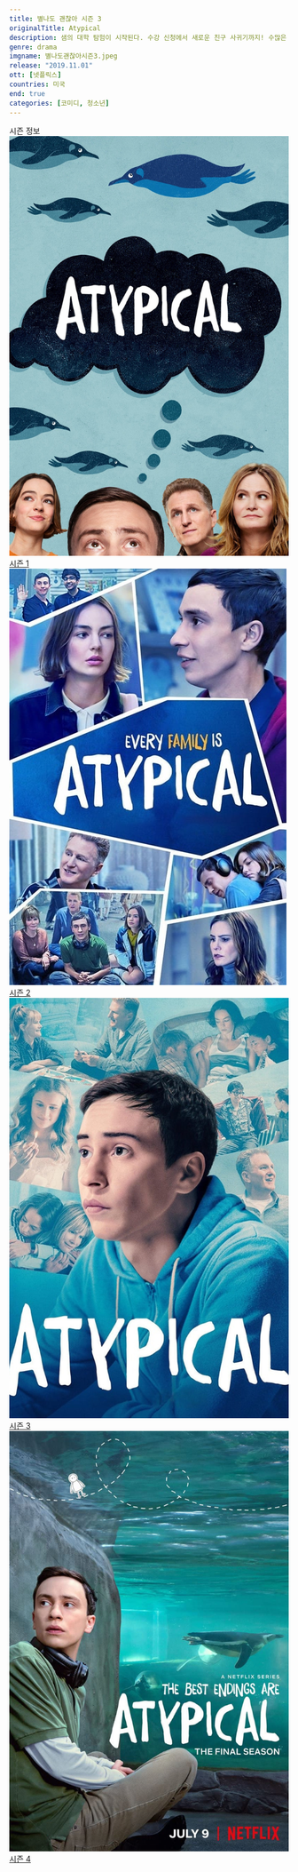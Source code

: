 ```yaml
---
title: 별나도 괜찮아 시즌 3
originalTitle: Atypical
description: 샘의 대학 탐험이 시작된다. 수강 신청에서 새로운 친구 사귀기까지! 수많은 장애물에 대처해야 하는 신입생 샘. 이젠 정신력 싸움이다. 의심하지 말고 자신을 믿어보자.
genre: drama
imgname: 별나도괜찮아시즌3.jpeg
release: "2019.11.01"
ott: [넷플릭스]
countries: 미국
end: true
categories: [코미디, 청소년]
---
```


<div class="title bold">시즌 정보</div>

<div class="season-list">
<div class="item">
<a href="https://lesflix.github.io/drama/별나도괜찮아시즌1" >
<img src="/poster/별나도괜찮아시즌1.jpeg" alt="별나도괜찮아시즌1 포스터 ">
시즌 1</a>
</div>

<div class="item">
<a href="https://lesflix.github.io/drama/별나도괜찮아시즌2" >
<img src="/poster/별나도괜찮아시즌2.jpeg" alt="별나도괜찮아시즌2 포스터 ">
시즌 2</a>
</div>
<div class="item">
<a href="https://lesflix.github.io/drama/별나도괜찮아시즌3" >
<img src="/poster/별나도괜찮아시즌3.jpeg" alt="별나도괜찮아시즌3 포스터 ">
시즌 3</a>
</div>

<div class="item">
<a href="https://lesflix.github.io/drama/별나도괜찮아시즌4" >
<img src="/poster/별나도괜찮아시즌4.jpeg" alt="별나도괜찮아시즌4 포스터 ">
시즌 4</a>
</div>
</div>
